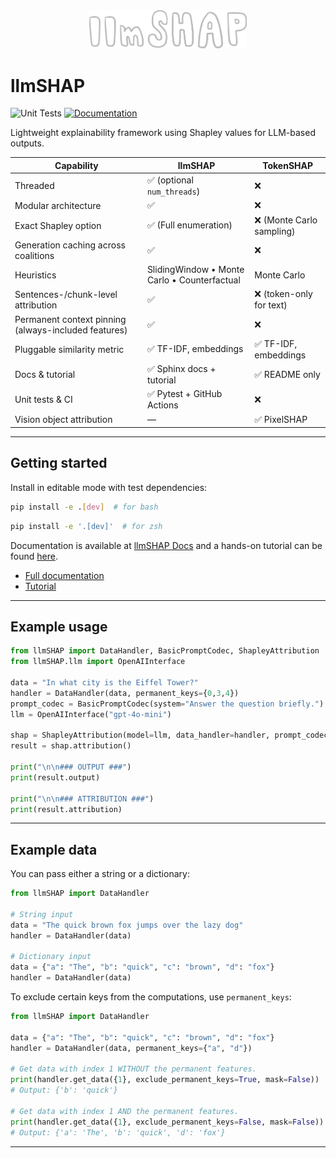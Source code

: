 <div align='center'>
    <picture>
        <source media="(prefers-color-scheme: light)" srcset="/docs/llmSHAP-logo-lightmode.png">
        <img alt="lighbench logo" src="/docs/llmSHAP-logo-darkmode.png" width="50%" height="50%">
    </picture>
</div>

# llmSHAP
![Unit Tests](https://github.com/filipnaudot/llmSHAP/actions/workflows/test.yml/badge.svg)
[![Documentation](https://img.shields.io/badge/docs-online-blue.svg)](https://filipnaudot.github.io/llmSHAP/)

Lightweight explainability framework using Shapley values for LLM-based outputs.


| Capability                                                                | **llmSHAP**                                                 | **TokenSHAP**                  |
| ------------------------------------------------------------------------- | ----------------------------------------------------------- | ------------------------------ |
| Threaded                                                                  | ✅ (optional ``num_threads``)                                | ❌                              |
| Modular architecture                                                      | ✅                                                           | ❌                              |
| Exact Shapley option                                                      | ✅ (Full enumeration)                                        | ❌ (Monte Carlo sampling)       |
| Generation caching across coalitions                                      | ✅                                                           | ❌                              |
| Heuristics                                                                | SlidingWindow • Monte Carlo • Counterfactual                 | Monte Carlo                    |
| Sentences-/chunk-level attribution                                        | ✅                                                           | ❌ (token-only for text)        |
| Permanent context pinning (always-included features)                      | ✅                                                           | ❌                              |
| Pluggable similarity metric                                               | ✅ TF-IDF, embeddings                                        | ✅ TF-IDF, embeddings          |
| Docs & tutorial                                                           | ✅ Sphinx docs + tutorial                                    | ✅ README only                 |
| Unit tests & CI                                                           | ✅ Pytest + GitHub Actions                                   | ❌                              |
| Vision object attribution                                                 | —                                                            | ✅ PixelSHAP                   |

---

## Getting started

Install in editable mode with test dependencies:

```bash
pip install -e .[dev]  # for bash
```
```bash
pip install -e '.[dev]'  # for zsh
```

Documentation is available at [llmSHAP Docs](https://filipnaudot.github.io/llmSHAP/) and a hands-on tutorial can be found [here](https://filipnaudot.github.io/llmSHAP/tutorial.html).

- [Full documentation](https://filipnaudot.github.io/llmSHAP/)  
- [Tutorial](https://filipnaudot.github.io/llmSHAP/tutorial.html)

---

## Example usage

```python
from llmSHAP import DataHandler, BasicPromptCodec, ShapleyAttribution
from llmSHAP.llm import OpenAIInterface

data = "In what city is the Eiffel Tower?"
handler = DataHandler(data, permanent_keys={0,3,4})
prompt_codec = BasicPromptCodec(system="Answer the question briefly.")
llm = OpenAIInterface("gpt-4o-mini")

shap = ShapleyAttribution(model=llm, data_handler=handler, prompt_codec=prompt_codec, use_cache=True)
result = shap.attribution()

print("\n\n### OUTPUT ###")
print(result.output)

print("\n\n### ATTRIBUTION ###")
print(result.attribution)
```

---

## Example data

You can pass either a string or a dictionary:

```python
from llmSHAP import DataHandler

# String input
data = "The quick brown fox jumps over the lazy dog"
handler = DataHandler(data)

# Dictionary input
data = {"a": "The", "b": "quick", "c": "brown", "d": "fox"}
handler = DataHandler(data)
```

To exclude certain keys from the computations, use `permanent_keys`:
```python
from llmSHAP import DataHandler

data = {"a": "The", "b": "quick", "c": "brown", "d": "fox"}
handler = DataHandler(data, permanent_keys={"a", "d"})

# Get data with index 1 WITHOUT the permanent features.
print(handler.get_data({1}, exclude_permanent_keys=True, mask=False))
# Output: {'b': 'quick'}

# Get data with index 1 AND the permanent features.
print(handler.get_data({1}, exclude_permanent_keys=False, mask=False))
# Output: {'a': 'The', 'b': 'quick', 'd': 'fox'}
```
---